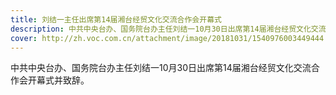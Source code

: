 ```yaml
---
title: 刘结一主任出席第14届湘台经贸文化交流合作会开幕式
description: 中共中央台办、国务院台办主任刘结一10月30日出席第14届湘台经贸文化交流合作会开幕式并致辞。
cover: http://zh.voc.com.cn/attachment/image/20181031/1540976003449444.jpg
---
```

<!--StartFragment-->

中共中央台办、国务院台办主任刘结一10月30日出席第14届湘台经贸文化交流合作会开幕式并致辞。

<!--EndFragment-->